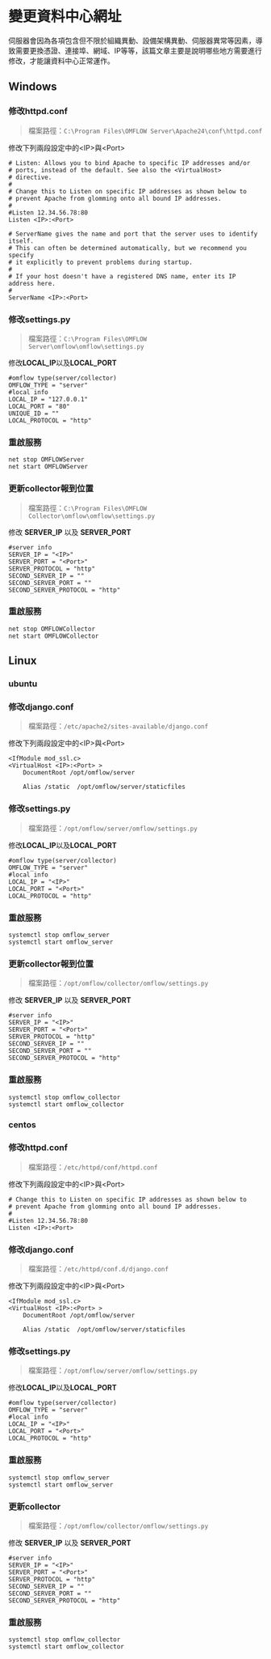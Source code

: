 
# 變更資料中心網址

伺服器會因為各項包含但不限於組織異動、設備架構異動、伺服器異常等因素，導致需要更換憑證、連接埠、網域、IP等等，該篇文章主要是說明哪些地方需要進行修改，才能讓資料中心正常運作。

## Windows

### 修改httpd.conf

> 檔案路徑：`C:\Program Files\OMFLOW Server\Apache24\conf\httpd.conf`

修改下列兩段設定中的\<IP>與\<Port>

```
# Listen: Allows you to bind Apache to specific IP addresses and/or
# ports, instead of the default. See also the <VirtualHost>
# directive.
#
# Change this to Listen on specific IP addresses as shown below to 
# prevent Apache from glomming onto all bound IP addresses.
#
#Listen 12.34.56.78:80
Listen <IP>:<Port>
```

```
# ServerName gives the name and port that the server uses to identify itself.
# This can often be determined automatically, but we recommend you specify
# it explicitly to prevent problems during startup.
#
# If your host doesn't have a registered DNS name, enter its IP address here.
#
ServerName <IP>:<Port>
```



### 修改settings.py

> 檔案路徑：`C:\Program Files\OMFLOW Server\omflow\omflow\settings.py`

修改**LOCAL**_**\_**_**IP**以及**LOCAL\_PORT**

```
#omflow type(server/collector)
OMFLOW_TYPE = "server"
#local info
LOCAL_IP = "127.0.0.1"
LOCAL_PORT = "80"
UNIQUE_ID = ""
LOCAL_PROTOCOL = "http"
```



### 重啟服務

```
net stop OMFLOWServer
net start OMFLOWServer
```

### 更新collector報到位置

> 檔案路徑：`C:\Program Files\OMFLOW Collector\omflow\omflow\settings.py`

修改 **SERVER\_IP** 以及 **SERVER\_PORT**

```
#server info
SERVER_IP = "<IP>"
SERVER_PORT = "<Port>"
SERVER_PROTOCOL = "http"
SECOND_SERVER_IP = ""
SECOND_SERVER_PORT = ""
SECOND_SERVER_PROTOCOL = "http"

```

### 重啟服務

```
net stop OMFLOWCollector
net start OMFLOWCollector
```



## Linux

### ubuntu

### 修改django.conf

> 檔案路徑：`/etc/apache2/sites-available/django.conf`

修改下列兩段設定中的\<IP>與\<Port>

```
<IfModule mod_ssl.c>
<VirtualHost <IP>:<Port> >
    DocumentRoot /opt/omflow/server

    Alias /static  /opt/omflow/server/staticfiles

```

### 修改settings.py

> 檔案路徑：`/opt/omflow/server/omflow/settings.py`

修改**LOCAL**_**\_**_**IP**以及**LOCAL\_PORT**

```
#omflow type(server/collector)
OMFLOW_TYPE = "server"
#local info
LOCAL_IP = "<IP>"
LOCAL_PORT = "<Port>"
LOCAL_PROTOCOL = "http"

```

### 重啟服務

```
systemctl stop omflow_server
systemctl start omflow_server
```

### 更新collector報到位置

> 檔案路徑：`/opt/omflow/collector/omflow/settings.py`

修改 **SERVER\_IP** 以及 **SERVER\_PORT**

```
#server info
SERVER_IP = "<IP>"
SERVER_PORT = "<Port>"
SERVER_PROTOCOL = "http"
SECOND_SERVER_IP = ""
SECOND_SERVER_PORT = ""
SECOND_SERVER_PROTOCOL = "http"

```

### 重啟服務

```
systemctl stop omflow_collector
systemctl start omflow_collector
```

### centos

### 修改httpd.conf

> 檔案路徑：`/etc/httpd/conf/httpd.conf`

修改下列兩段設定中的\<IP>與\<Port>

```
# Change this to Listen on specific IP addresses as shown below to 
# prevent Apache from glomming onto all bound IP addresses.
#
#Listen 12.34.56.78:80
Listen <IP>:<Port>
```

### 修改django.conf

> 檔案路徑：`/etc/httpd/conf.d/django.conf`

修改下列兩段設定中的\<IP>與\<Port>

```
<IfModule mod_ssl.c>
<VirtualHost <IP>:<Port> >
    DocumentRoot /opt/omflow/server

    Alias /static  /opt/omflow/server/staticfiles

```

### 修改settings.py

> 檔案路徑：`/opt/omflow/server/omflow/settings.py`

修改**LOCAL**_**\_**_**IP**以及**LOCAL\_PORT**

```
#omflow type(server/collector)
OMFLOW_TYPE = "server"
#local info
LOCAL_IP = "<IP>"
LOCAL_PORT = "<Port>"
LOCAL_PROTOCOL = "http"

```

### 重啟服務

```
systemctl stop omflow_server
systemctl start omflow_server
```

### 更新collector

> 檔案路徑：`/opt/omflow/collector/omflow/settings.py`

修改 **SERVER\_IP** 以及 **SERVER\_PORT**

```
#server info
SERVER_IP = "<IP>"
SERVER_PORT = "<Port>"
SERVER_PROTOCOL = "http"
SECOND_SERVER_IP = ""
SECOND_SERVER_PORT = ""
SECOND_SERVER_PROTOCOL = "http"

```

### 重啟服務

```
systemctl stop omflow_collector
systemctl start omflow_collector
```
